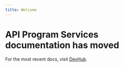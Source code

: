 ```yaml
---
title: Welcome
---
```


# API Program Services documentation has moved

For the most recent docs, visit [DevHub](https://mvp.developer.gov.bc.ca/docs/default/component/aps-infra-platform-docs/).
